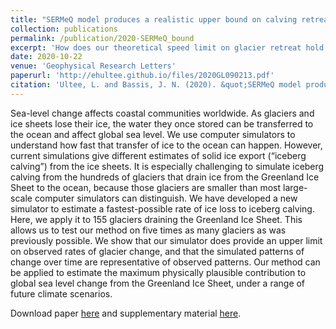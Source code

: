```yaml
---
title: "SERMeQ model produces a realistic upper bound on calving retreat for 155 Greenland outlet glaciers"
collection: publications
permalink: /publication/2020-SERMeQ_bound
excerpt: 'How does our theoretical speed limit on glacier retreat hold up in Greenland?'
date: 2020-10-22
venue: 'Geophysical Research Letters'
paperurl: 'http://ehultee.github.io/files/2020GL090213.pdf'
citation: 'Ultee, L. and Bassis, J. N. (2020). &quot;SERMeQ model produces a realistic upper bound on calving retreat for 155 Greenland outlet glaciers.&quot; <i>Geophysical Research Letters</i> 47(21): e2020GL090213. doi:10.1029/2020GL090213'
---
```


Sea-level change affects coastal communities worldwide.  As glaciers and ice sheets lose 
their ice, the water they once stored can be transferred to the ocean and affect global 
sea level.  We use computer simulators to understand how fast that transfer of ice to the 
ocean can happen. However, current simulations give different estimates of solid ice export 
(“iceberg calving”) from the ice sheets.  It is especially challenging to simulate iceberg 
calving from the hundreds of glaciers that drain ice from the Greenland Ice Sheet to the ocean, 
because those glaciers are smaller than most large-scale computer simulators can distinguish. 
We have developed a new simulator to estimate a fastest-possible rate of ice loss to iceberg 
calving.  Here, we apply it to 155 glaciers draining the Greenland Ice Sheet.  This allows 
us to test our method on five times as many glaciers as was previously possible.  We show 
that our simulator does provide an upper limit on observed rates of glacier change, and 
that the simulated patterns of change over time are representative of observed patterns. 
Our method can be applied to estimate the maximum physically plausible contribution to global 
sea level change from the Greenland Ice Sheet, under a range of future climate scenarios.

Download paper <a href='http://ehultee.github.io/files/2020GL090213.pdf'>here</a>
and supplementary material <a href='http://ehultee.github.io/files/grl-2020-suppinfo.pdf'>here</a>.